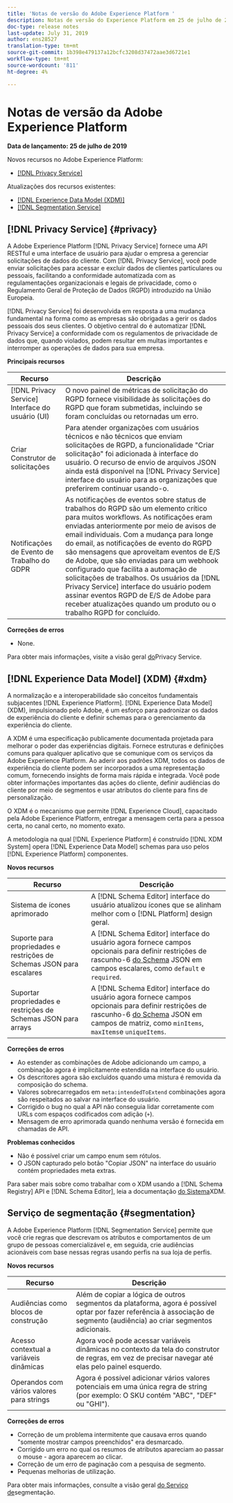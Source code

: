 ```yaml
---
title: 'Notas de versão do Adobe Experience Platform '
description: Notas de versão do Experience Platform em 25 de julho de 2019
doc-type: release notes
last-update: July 31, 2019
author: ens28527
translation-type: tm+mt
source-git-commit: 1b398e479137a12bcfc3208d37472aae3d6721e1
workflow-type: tm+mt
source-wordcount: '811'
ht-degree: 4%

---
```



# Notas de versão da Adobe Experience Platform

**Data de lançamento: 25 de julho de 2019**

Novos recursos no Adobe Experience Platform:

* [[!DNL Privacy Service]](#privacy)

Atualizações dos recursos existentes:

* [[!DNL Experience Data Model (XDM)]](#xdm)
* [[!DNL Segmentation Service]](#segmentation)

## [!DNL Privacy Service] {#privacy}

A Adobe Experience Platform [!DNL Privacy Service] fornece uma API RESTful e uma interface de usuário para ajudar o empresa a gerenciar solicitações de dados do cliente. Com [!DNL Privacy Service], você pode enviar solicitações para acessar e excluir dados de clientes particulares ou pessoais, facilitando a conformidade automatizada com as regulamentações organizacionais e legais de privacidade, como o Regulamento Geral de Proteção de Dados (RGPD) introduzido na União Europeia.

[!DNL Privacy Service] foi desenvolvida em resposta a uma mudança fundamental na forma como as empresas são obrigadas a gerir os dados pessoais dos seus clientes. O objetivo central do é automatizar [!DNL Privacy Service] a conformidade com os regulamentos de privacidade de dados que, quando violados, podem resultar em multas importantes e interromper as operações de dados para sua empresa.

**Principais recursos**

| Recurso | Descrição |
|---|---|
| [!DNL Privacy Service] Interface do usuário (UI) | O novo painel de métricas de solicitação do RGPD fornece visibilidade às solicitações do RGPD que foram submetidas, incluindo se foram concluídas ou retornadas um erro. |
| Criar Construtor de solicitações | Para atender organizações com usuários técnicos e não técnicos que enviam solicitações de RGPD, a funcionalidade &quot;Criar solicitação&quot; foi adicionada à interface do usuário. O recurso de envio de arquivos JSON ainda está disponível na [!DNL Privacy Service] interface do usuário para as organizações que preferirem continuar usando-o. |
| Notificações de Evento de Trabalho do GDPR | As notificações de eventos sobre status de trabalhos do RGPD são um elemento crítico para muitos workflows. As notificações eram enviadas anteriormente por meio de avisos de email individuais. Com a mudança para longe do email, as notificações de evento do RGPD são mensagens que aproveitam eventos de E/S de Adobe, que são enviadas para um webhook configurado que facilita a automação de solicitações de trabalhos. Os usuários da [!DNL Privacy Service] interface do usuário podem assinar eventos RGPD de E/S de Adobe para receber atualizações quando um produto ou o trabalho RGPD for concluído. |

**Correções de erros**

* None.

Para obter mais informações, visite a visão geral [do](../../privacy-service/home.md)Privacy Service.

## [!DNL Experience Data Model] (XDM) {#xdm}

A normalização e a interoperabilidade são conceitos fundamentais subjacentes [!DNL Experience Platform]. [!DNL Experience Data Model] (XDM), impulsionado pelo Adobe, é um esforço para padronizar os dados de experiência do cliente e definir schemas para o gerenciamento da experiência do cliente.

A XDM é uma especificação publicamente documentada projetada para melhorar o poder das experiências digitais. Fornece estruturas e definições comuns para qualquer aplicativo que se comunique com os serviços da Adobe Experience Platform. Ao aderir aos padrões XDM, todos os dados de experiência do cliente podem ser incorporados a uma representação comum, fornecendo insights de forma mais rápida e integrada. Você pode obter informações importantes das ações do cliente, definir audiências do cliente por meio de segmentos e usar atributos do cliente para fins de personalização.

O XDM é o mecanismo que permite [!DNL Experience Cloud], capacitado pela Adobe Experience Platform, entregar a mensagem certa para a pessoa certa, no canal certo, no momento exato.

A metodologia na qual [!DNL Experience Platform] é construído [!DNL XDM System] opera [!DNL Experience Data Model] schemas para uso pelos [!DNL Experience Platform] componentes.

**Novos recursos**

| Recurso | Descrição |
|---|---|
| Sistema de ícones aprimorado | A [!DNL Schema Editor] interface do usuário atualizou ícones que se alinham melhor com o [!DNL Platform] design geral. |
| Suporte para propriedades e restrições de Schemas JSON para escalares | A [!DNL Schema Editor] interface do usuário agora fornece campos opcionais para definir restrições de rascunho-6 [do Schema](https://tools.ietf.org/html/draft-wright-json-schema-01) JSON em campos escalares, como `default` e `required`. |
| Suportar propriedades e restrições de Schemas JSON para arrays | A [!DNL Schema Editor] interface do usuário agora fornece campos opcionais para definir restrições de rascunho-6 [do Schema](https://tools.ietf.org/html/draft-wright-json-schema-01) JSON em campos de matriz, como `minItems`, `maxItems`e `uniqueItems`. |

**Correções de erros**

* Ao estender as combinações de Adobe adicionando um campo, a combinação agora é implicitamente estendida na interface do usuário.
* Os descritores agora são excluídos quando uma mistura é removida da composição do schema.
* Valores sobrecarregados em `meta:intendedToExtend` combinações agora são respeitados ao salvar na interface do usuário.
* Corrigido o bug no qual a API não conseguia lidar corretamente com URLs com espaços codificados com adição (`+`).
* Mensagem de erro aprimorada quando nenhuma versão é fornecida em chamadas de API.

**Problemas conhecidos**

* Não é possível criar um campo enum sem rótulos.
* O JSON capturado pelo botão &quot;Copiar JSON&quot; na interface do usuário contém propriedades meta extras.

Para saber mais sobre como trabalhar com o XDM usando a [!DNL Schema Registry] API e [!DNL Schema Editor], leia a documentação [do Sistema](../../xdm/home.md)XDM.

## Serviço de segmentação {#segmentation}

A Adobe Experience Platform [!DNL Segmentation Service] permite que você crie regras que descrevam os atributos e comportamentos de um grupo de pessoas comercializável e, em seguida, crie audiências acionáveis com base nessas regras usando perfis na sua loja de perfis.

**Novos recursos**

| Recurso | Descrição |
| -----------| ---------- |
| Audiências como blocos de construção | Além de copiar a lógica de outros segmentos da plataforma, agora é possível optar por fazer referência à associação de segmento (audiência) ao criar segmentos adicionais. |
| Acesso contextual a variáveis dinâmicas | Agora você pode acessar variáveis dinâmicas no contexto da tela do construtor de regras, em vez de precisar navegar até elas pelo painel esquerdo. |
| Operandos com vários valores para strings | Agora é possível adicionar vários valores potenciais em uma única regra de string (por exemplo: O SKU contém &quot;ABC&quot;, &quot;DEF&quot; ou &quot;GHI&quot;). |

**Correções de erros**

* Correção de um problema intermitente que causava erros quando &quot;somente mostrar campos preenchidos&quot; era desmarcado.
* Corrigido um erro no qual os resumos de atributos apareciam ao passar o mouse - agora aparecem ao clicar.
* Correção de um erro de paginação com a pesquisa de segmento.
* Pequenas melhorias de utilização.

Para obter mais informações, consulte a visão geral [do Serviço de](../../segmentation/home.md)segmentação.